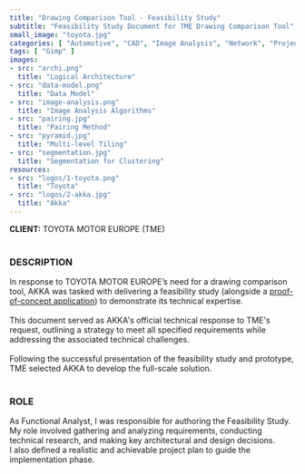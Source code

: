 ```yaml
---
title: "Drawing Comparison Tool - Feasibility Study"
subtitle: "Feasibility Study Document for TME Drawing Comparison Tool"
small_image: "toyota.jpg"
categories: [ "Automotive", "CAD", "Image Analysis", "Network", "Project Management", "R&D", "Web" ]
tags: [ "Gimp" ]
images:
- src: "archi.png"
  title: "Logical Architecture"
- src: "data-model.png"
  title: "Data Model"
- src: "image-analysis.png"
  title: "Image Analysis Algorithms"
- src: "pairing.jpg"
  title: "Pairing Method"
- src: "pyramid.jpg"
  title: "Multi-level Tiling"
- src: "segmentation.jpg"
  title: "Segmentation for Clustering"
resources:
- src: "logos/1-toyota.png"
  title: "Toyota"
- src: "logos/2-akka.jpg"
  title: "Akka"
---
```


<b>CLIENT:</b> TOYOTA MOTOR EUROPE (TME)<br>
<br>

<h3>DESCRIPTION</h3>
In response to TOYOTA MOTOR EUROPE’s need for a drawing comparison tool, AKKA was tasked with delivering a feasibility study (alongside a <a href="/pro/akka/dct-poc">proof-of-concept application</a>) to demonstrate its technical expertise.<br>
<br>
This document served as AKKA's official technical response to TME's request, outlining a strategy to meet all specified requirements while addressing the associated technical challenges.<br>
<br>
Following the successful presentation of the feasibility study and prototype, TME selected AKKA to develop the full-scale solution.<br>
<br>

<h3>ROLE</h3>
As Functional Analyst, I was responsible for authoring the Feasibility Study.<br>
My role involved gathering and analyzing requirements, conducting technical research, and making key architectural and design decisions.<br>
I also defined a realistic and achievable project plan to guide the implementation phase.<br>
